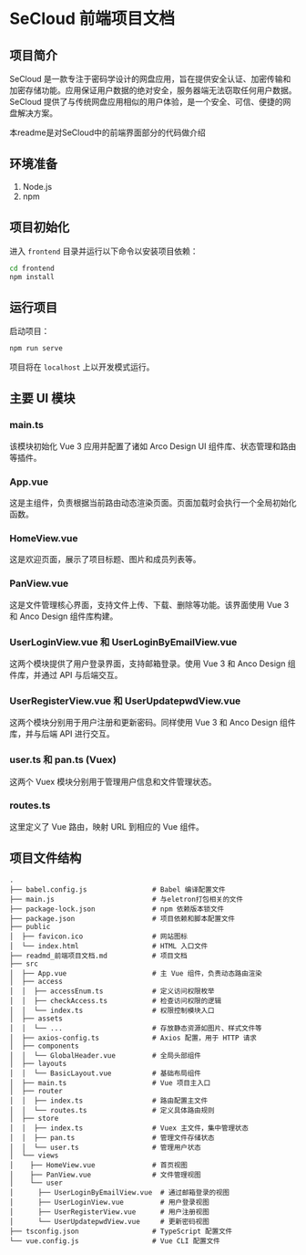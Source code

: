 # SeCloud 前端项目文档

## 项目简介

SeCloud 是一款专注于密码学设计的网盘应用，旨在提供安全认证、加密传输和加密存储功能。应用保证用户数据的绝对安全，服务器端无法窃取任何用户数据。SeCloud 提供了与传统网盘应用相似的用户体验，是一个安全、可信、便捷的网盘解决方案。

本readme是对SeCloud中的前端界面部分的代码做介绍

## 环境准备

1. Node.js
2. npm

## 项目初始化

进入 `frontend` 目录并运行以下命令以安装项目依赖：

```bash
cd frontend
npm install
```

## 运行项目

启动项目：

```bash
npm run serve
```

项目将在 `localhost` 上以开发模式运行。

## 主要 UI 模块

### main.ts

该模块初始化 Vue 3 应用并配置了诸如 Arco Design UI 组件库、状态管理和路由等插件。

### App.vue

这是主组件，负责根据当前路由动态渲染页面。页面加载时会执行一个全局初始化函数。

### HomeView.vue

这是欢迎页面，展示了项目标题、图片和成员列表等。

### PanView.vue

这是文件管理核心界面，支持文件上传、下载、删除等功能。该界面使用 Vue 3 和 Anco Design 组件库构建。

### UserLoginView.vue 和 UserLoginByEmailView.vue

这两个模块提供了用户登录界面，支持邮箱登录。使用 Vue 3 和 Anco Design 组件库，并通过 API 与后端交互。

### UserRegisterView.vue 和 UserUpdatepwdView.vue

这两个模块分别用于用户注册和更新密码。同样使用 Vue 3 和 Anco Design 组件库，并与后端 API 进行交互。

### user.ts 和 pan.ts (Vuex)

这两个 Vuex 模块分别用于管理用户信息和文件管理状态。

### routes.ts

这里定义了 Vue 路由，映射 URL 到相应的 Vue 组件。

## 项目文件结构

```
.
├── babel.config.js                # Babel 编译配置文件
├── main.js                        # 与eletron打包相关的文件
├── package-lock.json              # npm 依赖版本锁文件
├── package.json                   # 项目依赖和脚本配置文件
├── public
│  ├── favicon.ico                 # 网站图标
│  └── index.html                  # HTML 入口文件
├── readmd_前端项目文档.md           # 项目文档
├── src
│  ├── App.vue                     # 主 Vue 组件，负责动态路由渲染
│  ├── access
│  │  ├── accessEnum.ts            # 定义访问权限枚举
│  │  ├── checkAccess.ts           # 检查访问权限的逻辑
│  │  └── index.ts                 # 权限控制模块入口
│  ├── assets
│  │  └── ...                      # 存放静态资源如图片、样式文件等
│  ├── axios-config.ts             # Axios 配置，用于 HTTP 请求
│  ├── components
│  │  └── GlobalHeader.vue         # 全局头部组件
│  ├── layouts
│  │  └── BasicLayout.vue          # 基础布局组件
│  ├── main.ts                     # Vue 项目主入口
│  ├── router
│  │  ├── index.ts                 # 路由配置主文件
│  │  └── routes.ts                # 定义具体路由规则
│  ├── store
│  │  ├── index.ts                 # Vuex 主文件，集中管理状态
│  │  ├── pan.ts                   # 管理文件存储状态
│  │  └── user.ts                  # 管理用户状态
│  └── views
│    ├── HomeView.vue              # 首页视图
│    ├── PanView.vue               # 文件管理视图
│    └── user
│      ├── UserLoginByEmailView.vue  # 通过邮箱登录的视图
│      ├── UserLoginView.vue         # 用户登录视图
│      ├── UserRegisterView.vue      # 用户注册视图
│      └── UserUpdatepwdView.vue     # 更新密码视图
├── tsconfig.json                  # TypeScript 配置文件
└── vue.config.js                  # Vue CLI 配置文件

```
